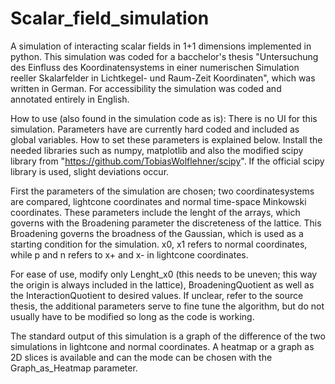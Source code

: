 # Scalar_field_simulation
A simulation of interacting scalar fields in 1+1 dimensions implemented in python.
This simulation was coded for a bacchelor's thesis "Untersuchung des Einfluss des Koordinatensystems in einer numerischen Simulation reeller Skalarfelder in Lichtkegel- und Raum-Zeit Koordinaten", which was written in German.
For accessibility the simulation was coded and annotated entirely in English.

How to use (also found in the simulation code as is):
There is no UI for this simulation. Parameters have are currently hard coded
and included as global variables. How to set these parameters is explained below.
Install the needed libraries such as numpy, matplotlib and also the modified scipy
library from "https://github.com/TobiasWolflehner/scipy". If the official scipy
library is used, slight deviations occur.

First the parameters of the simulation are chosen; two coordinatesystems are
compared, lightcone coordinates and normal time-space Minkowski coordinates.
These parameters include the lenght of the arrays, which governs with the
Broadening parameter the discreteness of the lattice. This Broadening governs
the broadness of the Gaussian, which is used as a starting condition for the 
simulation. x0, x1 refers to normal coordinates, while p and n refers to x+
and x- in lightcone coordinates.

For ease of use, modify only Lenght_x0 (this needs to be uneven; this way the 
origin is always included in the lattice), BroadeningQuotient as well as the 
InteractionQuotient to desired values. If unclear, refer to the source thesis, 
the additional parameters serve to fine tune the algorithm, but do not usually 
have to be modified so long as the code is working.

The standard output of this simulation is a graph of the difference of the two 
simulations in lightcone and normal coordinates. A heatmap or a graph as 2D
slices is available and can the mode can be chosen with the Graph_as_Heatmap 
parameter.
